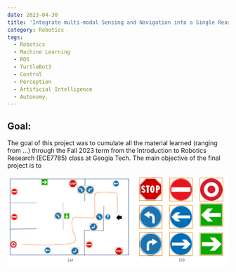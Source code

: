 ```yaml
---
date: 2023-04-30
title: 'Integrate multi-modal Sensing and Navigation into a Single Reasoning System'
category: Robotics
tags:
  - Robotics
  - Machine Learning 
  - ROS 
  - TurtleBot3
  - Control
  - Perception
  - Artificial Intelligence
  - Autonomy.
---
```


## Goal: 
The goal of this project was to cumulate all the material learned (ranging from ...) through the Fall 2023 term from the Introduction to Robotics Research (ECE7785) class at Geogia Tech. 
The main objective of the final project is to 

![](../../assets/articles/Intro-to-Robotics-Research/maze.png)
